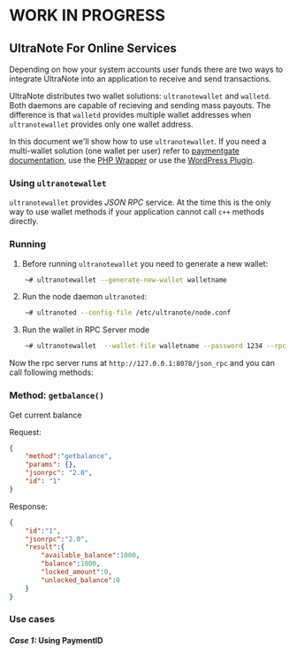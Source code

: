 # WORK IN PROGRESS
## UltraNote For Online Services 

Depending on how your system accounts user funds there are two ways to integrate UltraNote into an application to receive and send transactions.

UltraNote distributes two wallet solutions: `ultranotewallet` and `walletd`. Both daemons are capable of recieving and sending mass payouts. The difference is that `walletd` provides multiple wallet addresses when `ultranotewallet` provides only one wallet address. 

In this document we'll show how to use  `ultranotewallet`. If you need a multi-wallet solution (one wallet per user) refer to [paymentgate documentation](./paymentgate.md), use the [PHP Wrapper](https://github.com/xun-project/UltraNote-RPC-PHP) or use the [WordPress Plugin](https://github.com/xun-project/UltraNote-WP-PaymentGateway).



### Using `ultranotewallet`

`ultranotewallet` provides *JSON RPC* service. At the time this is the only way to use wallet methods if your application cannot call `c++` methods directly. 


### Running

1. Before running `ultranotewallet` you need to generate a new wallet:

```sh
	~# ultranotewallet --generate-new-wallet walletname

```

2. Run the node daemon `ultranoted`:

```sh
	~# ultranoted --config-file /etc/ultranote/node.conf
```   

3. Run the wallet in RPC Server mode

```sh
	~# ultranotewallet  --wallet-file walletname --password 1234 --rpc-bind-port 8078 --rpc-user test --rpc-password 1234
``` 

Now the rpc server runs at `http://127.0.0.1:8078/json_rpc` and you can call following methods:


### Method: `getbalance()`
Get current balance

Request:
```json
{
	"method":"getbalance", 
	"params": {},
	"jsonrpc": "2.0", 
	"id": "1"
}
```


Response:
```json
{
	"id":"1",
	"jsonrpc":"2.0",
	"result":{
		"available_balance":1000,
		"balance":1000,
		"locked_amount":0,
		"unlocked_balance":0
	}
}
```


### Use cases

#### _Case 1:_ Using PaymentID 
